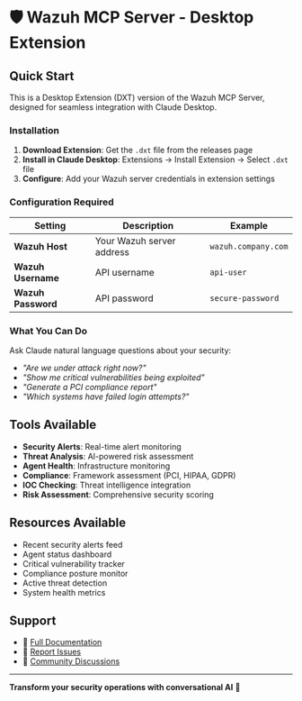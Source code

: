 # 🛡️ Wazuh MCP Server - Desktop Extension

## Quick Start

This is a Desktop Extension (DXT) version of the Wazuh MCP Server, designed for seamless integration with Claude Desktop.

### Installation

1. **Download Extension**: Get the `.dxt` file from the releases page
2. **Install in Claude Desktop**: Extensions → Install Extension → Select `.dxt` file
3. **Configure**: Add your Wazuh server credentials in extension settings

### Configuration Required

| Setting | Description | Example |
|---------|-------------|---------|
| **Wazuh Host** | Your Wazuh server address | `wazuh.company.com` |
| **Wazuh Username** | API username | `api-user` |
| **Wazuh Password** | API password | `secure-password` |

### What You Can Do

Ask Claude natural language questions about your security:

- *"Are we under attack right now?"*
- *"Show me critical vulnerabilities being exploited"*
- *"Generate a PCI compliance report"*
- *"Which systems have failed login attempts?"*

## Tools Available

- **Security Alerts**: Real-time alert monitoring
- **Threat Analysis**: AI-powered risk assessment  
- **Agent Health**: Infrastructure monitoring
- **Compliance**: Framework assessment (PCI, HIPAA, GDPR)
- **IOC Checking**: Threat intelligence integration
- **Risk Assessment**: Comprehensive security scoring

## Resources Available

- Recent security alerts feed
- Agent status dashboard
- Critical vulnerability tracker
- Compliance posture monitor
- Active threat detection
- System health metrics

## Support

- 📖 [Full Documentation](docs/dxt-setup.md)
- 🐛 [Report Issues](https://github.com/gensecaihq/Wazuh-MCP-Server/issues)
- 💬 [Community Discussions](https://github.com/gensecaihq/Wazuh-MCP-Server/discussions)

---

**Transform your security operations with conversational AI** 🤖